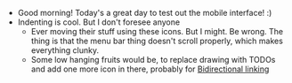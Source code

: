 - Good morning! Today's a great day to test out the mobile interface! :)
- Indenting is cool. But I don't foresee anyone 
    - Ever moving their stuff using these icons. But I might.  Be wrong. The thing is that the menu bar thing doesn't scroll properly, which makes everything clunky.
    - Some low hanging fruits would be, to replace drawing with TODOs and add one more icon in there, probably for [Bidirectional linking](Bidirectional%20linking.md)